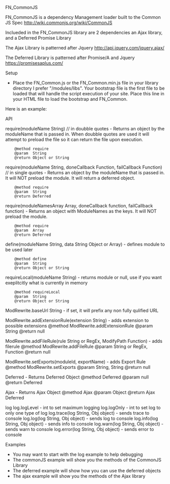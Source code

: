 FN_CommonJS

FN_CommonJS is a dependency Management loader built to the Common JS Spec
http://wiki.commonjs.org/wiki/CommonJS

Inclueded in the FN_CommonJS library are 2 dependencies an Ajax library, and a Deferred Promise Library

The Ajax Library is patterned after Jquery
http://api.jquery.com/jquery.ajax/

The Deferred Library is patterned after Promise/A and Jquery
https://promisesaplus.com/


Setup

- Place the FN_Common.js or the FN_Common.min.js file in your library directory I prefer "/modules/libs". Your bootstrap file is the first file to be loaded that will handle the script execution of your site.  Place this line in your HTML file to load the bootstrap and FN_Common.

<script type="text/javascript" data-main="PATH_TO_bootstrap" src="PATH_TO_FN_Common"></script>

Here is an example:

<script type="text/javascript" data-main="modules/bootstrap" src="modules/libs/FN_Common.js"></script>


API
		 
require(moduleName String) // in doubble quotes
	- Returns an object by the moduleName that is passed in.  When doubble quotes are used it will attempt to preload the file so it can return the file upon execution.  

		@method require
		@param  String
		@return Object or String


require(moduleName String, doneCallback Function, failCallback Function) // in single quotes
	- Returns an object by the moduleName that is passed in.  It will NOT preload the module. It will return a deferred object. 

		@method require
		@param  String
		@return Deferred

require(moduleNamesArray Array, doneCallback function, failCallback function)
	- Returns an object with ModuleNames as the keys. It will NOT preload the module.

		@method require
		@param  Array
		@return Deferred

define(moduleName String, data String Object or Array)
	- defines module to be used later

		@method define
		@param  String
		@return Object or String

requireLocal(moduleName String)
	- returns module or null, use if you want exeplitcitly what is currently in memory

		@method requireLocal
		@param  String
		@return Object or String

ModRewrite.baseUrl String
	- if set, it will prefix any non fully qulified URL

ModRewrite.addExtensionRule(extension String)
	- adds extension to possible extensions
		@method ModRewrite.addExtensionRule
		@param  String
		@return null

ModRewrite.addFileRule(rule String or RegEx, ModifyPath Function)
	- adds filerule
		@method ModRewrite.addFileRule
		@param  String or RegEx, Function
		@return null

ModRewrite.setExports(moduleId, exportName)
	- adds Export Rule
		@method ModRewrite.setExports
		@param  String, String
		@return null

Deferred
	- Returns Deferred Object
		@method Deferred
		@param  null
		@return Deferred

Ajax
	- Returns Ajax Object
		@method Ajax
		@param  Object
		@return Ajax Deferred

log
	log.logLevel
		- int to set maximum logging
	log.logOnly
		- int to set log to only one type of log
	log.trace(log String, Obj object)
		- sends trace to console
	log.log(log String, Obj object)
		- sends log to console
	log.info(log String, Obj object)
		- sends info to console
	log.warn(log String, Obj object)
		- sends warn to console
	log.error(log String, Obj object)
		- sends error to console


Examples
- You may want to start with the log example to help debugging
- The commonJS example will show you the methods of the CommonJS Library
- The deferred example will show how you can use the deferred objects
- The ajax example will show you the methods of the Ajax library 

